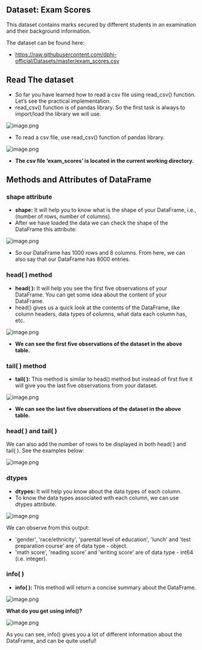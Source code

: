 ## Dataset: Exam Scores

This dataset contains marks secured by different students in an examination and their background information.

The dataset can be found here:

* https://raw.githubusercontent.com/dphi-official/Datasets/master/exam_scores.csv


## Read The dataset

* So far you have learned how to read a csv file using read_csv() function. Let’s see the practical implementation.
* read_csv() function is of pandas library. So the first task is always to import/load the library we will use.



![image.png](https://dphi-live.s3.amazonaws.com/media_uploads/image_961186b0348e4d039253c2c1d82e96be.png)

* To read a csv file, use read_csv() function of pandas library.

![image.png](https://dphi-live.s3.amazonaws.com/media_uploads/image_fc122795984a40bab02c4807bb7e16ac.png)

* **The csv file ‘exam_scores’ is located in the current working directory.**

## Methods and Attributes of DataFrame

### shape attribute

* **shape:** It will help you to know what is the shape of your DataFrame, i.e., (number of rows, number of columns).
* After we have loaded the data we can check the shape of the DataFrame this attribute:


![image.png](https://dphi-live.s3.amazonaws.com/media_uploads/image_73cf0373a3694991b6b3ba2456b79332.png)


* So our DataFrame has 1000 rows and 8 columns. From here, we can also say that our DataFrame has 8000 entries.

### head( ) method

* **head( ):** It will help you see the first five observations of your DataFrame. You can get some idea about the content of your DataFrame.
* head() gives us a quick look at the contents of the DataFrame, like column headers, data types of columns, what data each column has, etc.




![image.png](https://dphi-live.s3.amazonaws.com/media_uploads/image_94b9687ad8894e35b64068ff71ec7e7b.png)




* **We can see the first five observations of the dataset in the above table.**

### tail( ) method

* **tail( ):** This method is similar to head() method but instead of first five it will give you the last five observations from your dataset.




![image.png](https://dphi-live.s3.amazonaws.com/media_uploads/image_6af2f3f996e248c19b8ca028c923b893.png)



* **We can see the last five observations of the dataset in the above table.**

### head( ) and tail( )

We can also add the number of rows to be displayed in both head( ) and tail( ). See the examples below:



![image.png](https://dphi-live.s3.amazonaws.com/media_uploads/image_bf7d9c12197442089d79254cd673b18e.png)


### dtypes

* **dtypes:** It will help you know about the data types of each column.
* To know the data types associated with each column, we can use dtypes attribute.







![image.png](https://dphi-live.s3.amazonaws.com/media_uploads/image_f485545ea6e947f786a14f24169f310f.png)





We can observe from this output:

* 'gender', 'race/ethnicity', 'parental level of education', 'lunch' and 'test preparation course' are of data type - object.
* 'math score', 'reading score' and 'writing score' are of data type - int64 (i.e. integer).

### info( )

* **info( ):** This method will return a concise summary about the DataFrame.







![image.png](https://dphi-live.s3.amazonaws.com/media_uploads/image_3a44a0fb5bb94f5b89a06cdafab34ed3.png)






**What do you get using info()?**



![image.png](https://dphi-live.s3.amazonaws.com/media_uploads/image_79f5d0520ee04e1fa58476f3c5264745.png)



As you can see, info() gives you a lot of different information about the DataFrame, and can be quite useful!